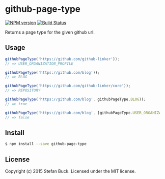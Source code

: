 # github-page-type
[![NPM version][npm-image]][npm-url] [![Build Status][travis-image]][travis-url]

Returns a page type for the given github url.



## Usage

```js
githubPageType('https://github.com/github-linker'));
// => USER_ORGANIZATION_PROFILE

githubPageType('https://github.com/blog'));
// => BLOG

githubPageType('https://github.com/github-linker/core'));
// => REPOSITORY

githubPageType('https://github.com/blog', githubPageType.BLOG));
// => true

githubPageType('https://github.com/blog', [githubPageType.USER_ORGANIZATION_PROFILE]));
// => false
```



## Install

```bash
$ npm install --save github-page-type
```



## License

Copyright (c) 2015 Stefan Buck. Licensed under the MIT license.



[npm-url]: https://npmjs.org/package/github-page-type
[npm-image]: https://badge.fury.io/js/github-page-type.svg
[travis-url]: https://travis-ci.org/github-linker/github-page-type
[travis-image]: https://travis-ci.org/github-linker/github-page-type.svg?branch=master
